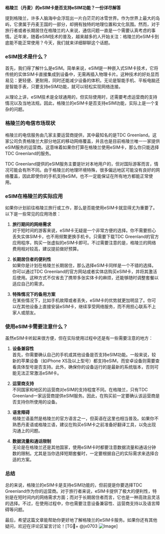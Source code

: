 **格陵兰（丹麦）的eSIM卡是否支持eSIM功能？一份详尽解答**

提到格陵兰，许多人脑海中会浮现出一片白茫茫的冰雪世界。作为世界上最大的岛屿，它隶属于丹麦王国的一部分，却拥有独特的地理位置和文化氛围。然而，对于旅行者或者长期居住在格陵兰的人来说，通信问题一直是一个需要认真考虑的事情。近年来，随着eSIM技术的普及，越来越多的人开始关注：格陵兰的eSIM卡到底能不能正常使用？今天，我们就来详细聊聊这个话题。

### eSIM技术是什么？

首先，我们得了解什么是eSIM。简单来说，eSIM是一种嵌入式SIM卡技术，它将传统的实体SIM卡直接集成到设备中，无需再插入物理卡片。这种技术的好处显而易见：更轻便、更耐用，同时还能减少设备的体积。无论是智能手机、平板电脑还是智能手表，只要支持eSIM功能，就可以轻松实现网络连接。

从理论上讲，eSIM技术是全球通用的，但实际使用时，还需要考虑运营商的支持情况以及当地法规。因此，格陵兰的eSIM卡是否支持eSIM功能，实际上是一个复杂的问题。

### 格陵兰的电信市场现状

格陵兰的电信服务由几家主要运营商提供，其中最知名的是TDC Greenland。这家公司负责格陵兰大部分地区的移动网络覆盖，并且也是目前格陵兰唯一一家提供eSIM服务的运营商。这意味着如果你打算在格陵兰使用eSIM卡，那么你只能选择TDC Greenland的服务。

TDC Greenland提供的eSIM服务主要是针对本地用户的，但对国际游客而言，情况可能会有所不同。由于格陵兰的地理环境特殊，很多偏远地区可能没有良好的网络覆盖，因此即使你的手机支持eSIM，也不一定能保证在所有地方都能正常使用。

### eSIM在格陵兰的实际应用

如果你计划前往格陵兰旅行或工作，那么是否能使用eSIM卡就显得尤为重要了。以下是一些常见的应用场景：

1. **旅行期间的网络需求**  
   对于短时间的游客来说，eSIM卡无疑是一个非常方便的选择。你不需要担心丢失实体SIM卡，也不用频繁更换手机卡。只需要下载TDC Greenland的官方应用程序，购买一张虚拟的eSIM卡即可。不过需要注意的是，格陵兰的网络费用相对较高，建议提前做好预算。

2. **长期居住者的便利性**  
   如果你是计划在格陵兰长期居住，那么选择eSIM卡同样是一个不错的选择。你可以通过TDC Greenland的官方网站或者实体店购买eSIM卡，并将其激活后使用。这种方式不仅省去了携带多张实体卡的麻烦，还能够随时调整套餐以适应自己的需求。

3. **特殊情况下的备用方案**  
   在某些情况下，比如手机故障或者丢失，eSIM卡的优势就更加明显了。你可以在其他设备上直接安装eSIM卡，继续享受网络服务，而不用担心联系不上家人或朋友。

### 使用eSIM卡需要注意什么？

虽然eSIM卡听起来很方便，但在实际使用过程中还是有一些需要注意的地方：

1. **设备兼容性**  
   首先，你需要确认自己的手机或其他设备是否支持eSIM功能。一般来说，较新的苹果设备（如iPhone XS及以上型号）都支持eSIM，而安卓设备则需要查看具体型号是否支持。此外，确保你的设备运行的是最新的系统版本，否则可能无法正常激活eSIM卡。

2. **运营商支持**  
   不同国家和地区的运营商对eSIM的支持程度不同。在格陵兰，只有TDC Greenland一家运营商提供eSIM服务。因此，在购买前一定要确认该运营商是否支持你所使用的设备。

3. **语言障碍**  
   格陵兰语虽然是格陵兰的官方语言之一，但英语在这里也相当普及。如果你不熟悉丹麦语或格陵兰语，建议在购买eSIM卡之前准备好翻译工具，以免出现沟通上的问题。

4. **数据流量和通话限制**  
   无论是在格陵兰还是其他国家，使用eSIM卡时都要注意数据流量和通话分钟数的限制。尤其是当你选择短期套餐时，一定要根据自己的实际需求来选择合适的方案。

### 总结

总的来说，格陵兰的eSIM卡是支持eSIM功能的，但前提是你要选择TDC Greenland作为你的运营商。对于旅行者来说，eSIM卡提供了极大的便利性，特别是在短时间内的网络需求方面；而对于长期居住者而言，它也是一种高效且灵活的选择。不过，在使用过程中，你也需要注意设备兼容性、运营商支持以及语言障碍等问题。

最后，希望这篇文章能帮助你更好地了解格陵兰的eSIM卡服务。如果你还有其他疑问，欢迎在评论区留言讨论！[TG💪+ @jx0703 ![Image](https://github.com/user-attachments/assets/dbca1d08-cadb-493c-b0ec-ad6f7a83f270)]